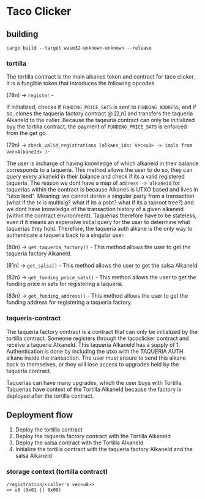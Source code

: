 # Taco Clicker


## building

```
cargo build --target wasm32-unknown-unknown --release
```


### tortilla
The tortilla contract is the main alkanes token and contract for taco clicker. It is a fungible token that introduces the following opcodes

(78n) -> `register` - 

If initialized, checks if `FUNDING_PRICE_SATS` is sent to `FUNDING ADDRESS`, and if so, clones the taqueria factory contract @ [2,n] and
    transfers the taqueria AlkaneId to the caller. Because the taqeuria contract can only be initialized byy the tortilla contract, the payment of `FUNDING_PRICE_SATS` is enforced from the get go.

(79n) -> `check_valid_registrations (alkane_ids: Vec<u8> -> impls from Vec<AlkaneId> )`- 

The user is incharge of having knowledge of which alkaneid in their balance corresponds to a taqueria. This
method allows the user to do so, they can query every alkaneid in their balance and check if its a valid registered taqueria. The reason we dont have a 
map of `address -> alkaneid` for taquerias within the contract is because Alkanes is UTXO based and lives in "utxo land".
Meaning: we cannot derive a singular party from a transaction (what if the tx is multisig? what if its a psbt? what if its a taproot tree?) and we dont have
knowledge of the transaction history of a given alkaneid (within the contract environment). Taquerias therefore have to be stateless, even if it means an
expensive initial query for the user to determine what taquerias they hold. Therefore, the taqueria auth alkane is the only way to authenticate a taqueria back to a singular user.

(80n) ->  `get_taqueria_factory()` - This method allows the user to get the taqueria factory AlkaneId.

(81n) -> `get_salsa()` - This method allows the user to get the salsa AlkaneId.

(82n) -> `get_funding_price_sats()` - This method allows the user to get the funding price in sats for registering a taqueria.

(83n) -> `get_funding_address()` - This method allows the user to get the funding address for registering a taqueria factory.

### taqueria-contract
The taqueria factory contract is a contract that can only be initialized by the tortilla contract. Someone registers through the tacoclicker contract and
receive a taqueria AlkaneId. This taqueria AlkaneId has a supply of 1. Authentication is done by including the utxo with the TAQUERIA AUTH alkane inside the
transaction. The user must ensure to send this alkane back to themselves, or they will lose access to upgrades held by the taqueria contract.

Taquerias can have many upgrades, which the user buys with Tortilla. Taquerias have context of the Tortilla AlkaneId because the factory is deployed after
the tortilla contract.



## Deployment flow
1. Deploy the tortilla contract
2. Deploy the taqueria factory contract with the Tortilla AlkaneId
3. Deploy the salsa contract with the Tortilla AlkaneId
4. Initialize the tortilla contract with the taqueria factory AlkaneId and the salsa AlkaneId


### storage context (tortilla contract)

```
/registration/<caller's vec<u8>>
=> u8 (0x01 || 0x00)
```
